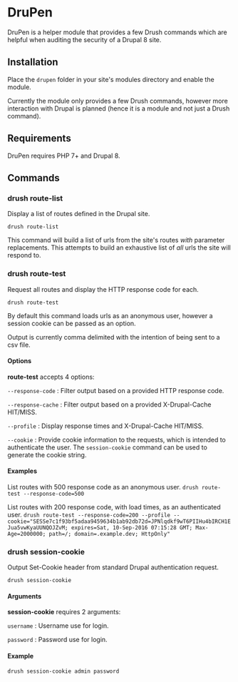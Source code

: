 # DruPen

DruPen is a helper module that provides a few Drush commands which are
helpful when auditing the security of a Drupal 8 site.

## Installation

Place the `drupen` folder in your site's modules directory and enable
the module.

Currently the module only provides a few Drush commands, however more
interaction with Drupal is planned (hence it is a module and not just 
a Drush command).

## Requirements

DruPen requires PHP 7+ and Drupal 8.

## Commands

### drush route-list

Display a list of routes defined in the Drupal site.

`drush route-list`

This command will build a list of urls from the site's routes _with_
parameter replacements. This attempts to build an exhaustive list of 
_all_ urls the site will respond to.

### drush route-test

Request all routes and display the HTTP response code for each.

`drush route-test`

By default this command loads urls as an anonymous user, however a
session cookie can be passed as an option.

Output is currently comma delimited with the intention of being sent to
a csv file.

#### Options

**route-test** accepts 4 options:

`--response-code` : Filter output based on a provided HTTP response code.

`--response-cache` : Filter output based on a provided X-Drupal-Cache
HIT/MISS.

`--profile` : Display response times and X-Drupal-Cache HIT/MISS.

`--cookie` : Provide cookie information to the requests, which is
intended to authenticate the user. The `session-cookie` command can be
used to generate the cookie string.
 
#### Examples

List routes with 500 response code as an anonymous user.
`drush route-test --response-code=500`

List routes with 200 response code, with load times, as an authenticated
user.
`drush route-test --response-code=200 --profile --cookie="SESSe7c1f93bf5adaa9459634b1ab92db72d=JPNlqdkf9wT6PIIHu4bIRCH1EJua5vwKyaUUNQOJZvM; expires=Sat, 10-Sep-2016 07:15:28 GMT; Max-Age=2000000; path=/; domain=.example.dev; HttpOnly"`

### drush session-cookie

Output Set-Cookie header from standard Drupal authentication request.

`drush session-cookie`

#### Arguments

**session-cookie** requires 2 arguments:

`username` : Username use for login.

`password` : Password use for login.

#### Example

`drush session-cookie admin password`

